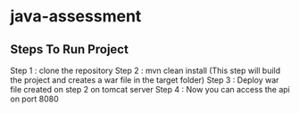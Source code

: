 # java-assessment

Steps To Run Project
---------------------
Step 1 : clone the repository
Step 2 : mvn clean install (This step will build the project and creates a war file in the target folder)
Step 3 : Deploy war file created on step 2 on tomcat server
Step 4 : Now you can access the api on port 8080
